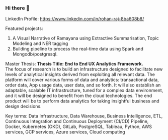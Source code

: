 ### Hi there 👋
LinkedIn Profile: https://www.linkedin.com/in/rohan-raj-8ba608b8/

Featured projects:
1. A Visual Narrative of Ramayana using Extractive Summarisation, Topic Modeling and NER tagging 
2. Building pipeline to process the real-time data using Spark and Mongodb/postgresql.

Master Thesis:
**Thesis Title: End to End UX Analytics Framework.** \
The focus of research is to build an infrastructure designed to facilitate new levels of analytical insights derived from exploiting all relevant data. The platform will cover various forms of data and analytics: transactional data, order data, App usage data, user data, and so forth. It will also establish an adaptable, scalable IT infrastructure, tuned for a complex data environment, and it will be designed to benefit from the cloud technologies. The end product will be to perform data analytics for taking insightful business and design decisions.

Key terms: Data Infrastructure, Data Warehouse, Business Intelligence, ETL, Continuous Integration and Continuous Deployment (CI/CD) Pipeline, Docker, Kubernetes (OKD), GitLab, PostgreSQL, Tableau, Python, AWS services, GCP services, Azure services, Cloud computing

<!--
**rajrohan/rajrohan** is a ✨ _special_ ✨ repository because its `README.md` (this file) appears on your GitHub profile.

Here are some ideas to get you started:

- 🔭 I’m currently working on ...
- 🌱 I’m currently learning ...
- 👯 I’m looking to collaborate on ...
- 🤔 I’m looking for help with ...
- 💬 Ask me about ...
- 📫 How to reach me: ...
- 😄 Pronouns: ...
- ⚡ Fun fact: ...
-->
